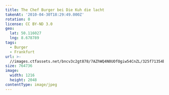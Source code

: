 ```yaml
---
title: The Chef Burger bei Die Kuh die lacht
takenAt: '2010-04-30T18:29:49.000Z'
rotation: 0
license: CC BY-ND 3.0
geo:
  lat: 50.116027
  lng: 8.678789
tags:
  - Burger
  - Frankfurt
url: >-
  //images.ctfassets.net/bncv3c2gt878/7AZhWQ4N0UOfOgiw54CnZL/325f71354b329af924e171af4b17303a/the-chef-burger-bei-die-kuh-die-lacht_4565723105_o
size: 764736
image:
  width: 1216
  height: 2048
contentType: image/jpeg
---
```


